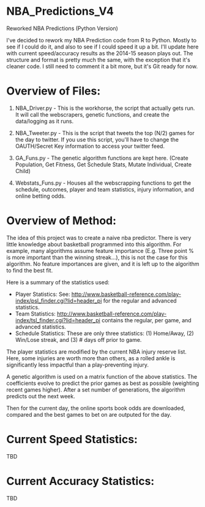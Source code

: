 NBA_Predictions_V4
==================

Reworked NBA Predictions (Python Version)

I've decided to rework my NBA Prediction code from R to Python.  Mostly to see if I could do it, and also to see if I could speed it up a bit.  I'll update here with current speed/accuracy results as the 2014-15 season plays out. The structure and format is pretty much the same, with the exception that it's cleaner code.  I still need to comment it a bit more, but it's Git ready for now.

Overview of Files:
==================

1) NBA_Driver.py - This is the workhorse, the script that actually gets run.  It will call the webscrapers, genetic functions, and create the data/logging as it runs.

2) NBA_Tweeter.py - This is the script that tweets the top (N/2) games for the day to twitter.  If you use this script, you'll have to change the OAUTH/Secret Key information to access your twitter feed.

3) GA_Funs.py - The genetic algorithm functions are kept here. (Create Population, Get Fitness, Get Schedule Stats, Mutate Individual, Create Child)

4) Webstats_Funs.py - Houses all the webscrapping functions to get the schedule, outcomes, player and team statistics, injury information, and online betting odds.

Overview of Method:
===================
The idea of this project was to create a naive nba predictor.  There is very little knowledge about basketball programmed into this algorithm.  For example, many algorithms assume feature importance (E.g. Three point % is more important than the winning streak...), this is not the case for this algorithm.  No feature importances are given, and it is left up to the algorithm to find the best fit.

Here is a summary of the statistics used:
 - Player Statistics: See:  http://www.basketball-reference.com/play-index/psl_finder.cgi?lid=header_pi  for the regular and advanced statistics.
 - Team Statistics: http://www.basketball-reference.com/play-index/tsl_finder.cgi?lid=header_pi  contains the regular, per game, and advanced statistics.
 - Schedule Statistics:  These are only three statistics:  (1) Home/Away, (2) Win/Lose streak, and (3) # days off prior to game.

The player statistics are modified by the current NBA injury reserve list. Here, some injuries are worth more than others, as a rolled ankle is significantly less impactful than a play-preventing injury.

A genetic algorithm is used on a matrix function of the above statistics.  The coefficients evolve to predict the prior games as best as possible (weighting recent games higher).  After a set number of generations, the algorithm predicts out the next week.

Then for the current day, the online sports book odds are downloaded, compared and the best games to bet on are outputed for the day.

Current Speed Statistics:
=========================
TBD

Current Accuracy Statistics:
============================
TBD

